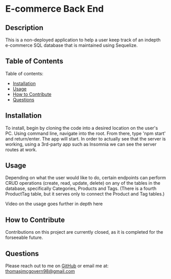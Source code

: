 # E-commerce Back End

## Description
  
 This is a non-deployed application to help a user keep track of an indepth e-commerce SQL database that is maintained using Sequelize.
  
  ## Table of Contents
  
  Table of contents:
      
  - [Installation](#installation)
  - [Usage](#usage)
  - [How to Contribute](#how-to-contribute)
  - [Questions](#questions)
      
  ## Installation
  
  To install, begin by cloning the code into a desired location on the user's PC. Using command line, navigate into the root. From there, type 'npm start' and return/enter. The app will start. In order to actually see that the server is working, using a 3rd-party app such as Insomnia we can see the server routes at work.
      
  ## Usage
  
  Depending on what the user would like to do, certain endpoints can perform CRUD operations (create, read, update, delete) on any of the tables in the database, specifically Categories, Products and Tags. (There is a fourth ProductTag table, but it serves only to connect the Product and Tag tables.)
  
  Video on the usage goes further in depth here
  
  ## How to Contribute
      
  Contributions on this project are currently closed, as it is completed for the forseeable future.
  
  ## Questions
  
  Please reach out to me on [GitHub](https://github.com/TMcG1998)
  or email me at: thomasjmcgovern98@gmail.com
